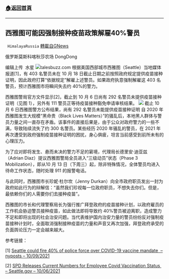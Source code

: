 ###  [:house:返回首頁](https://github.com/ourhimalayas/txt)
---


## 西雅图可能因强制接种疫苗政策解雇40%警员
` HimalayaRussia` [轉載自GNews](https://gnews.org/zh-hans/1584653/)

俄罗斯莫斯科喀秋莎农场   DongDong

编辑上传  水星
![](https://assets.gnews.org/wp-content/uploads/2021/10/S-1.jpg)talesbuzz.com
根据美国西部城市西雅图（Seattle）当地媒体报道[1]，有 403 名警员未在 10 月 18 日截止日期之前按照政府规定提供疫苗接种证明，因此政府打算“依据规定”解雇上述警员。如果政府执意强制解雇这 403 名警员，预计西雅图市将瞬间失去约 40%的警力。

西雅图警局官方文件显示[2]，截止到 10 月 6 日尚有 292 名警员未提供疫苗接种证明（见图 1），另外有 111 警员正等待疫苗接种豁免申请审核结果。
![](https://assets.gnews.org/wp-content/uploads/2021/10/S.png) 截止 10 月 6 日西雅图警方公布结果，尚有 292 名警员未能提供疫苗接种证明
自 2020 年西雅图发生大规模“黑命贵（Black Lives Matters）”的骚乱后，本地黑人群体与警员力量之间一直存在矛盾。该事件的直接后果是，由于公众对政府警力的一些不满，导致陆续流失了约 300 名警员。某些经历 2020 年骚乱的警员，在 2021 年再次遭受到政府强制疫苗接种证明的困扰，身心俱疲，坦言当前感受到前所未有的心理压力。

为了应对即将发生、悬而未决的警力不足的窘境，代理局长德里安·迪亚兹（Adrian Diaz）提议西雅图警局全员进入“三级动员”状态（Phase 3 Mobilization），即从10 月 13 日（下周三）起，除非特殊情况，全体警员均进入待命工作状态，随时处理 911 的报警电话。

与此同时，西雅图市长珍妮·杜尔坎（Jenny Durkan）向全市政府职员发出一封为政府如此行为的辩解信：“虽然我们珍视每一位政府职员，不想失去你们。但是，最依赖你们的人需要你们去接种疫苗”。

西雅图的市长和代理警察局长为强行推广拜登政府的疫苗接种计划，以政府雇员的工作机会胁迫警员接种疫苗，如此做法即将导致约 40%警员被迫离职，造成警力不足和即将出现的社会治安问题。当代表维护国内治安力量的警员纷纷反对强制疫苗接种计划时，全面取消强制接种疫苗的力量和声音又再次加强，拜登政府承受的负面舆论压力一定会越来越大。

参考链接：

[1] [Seattle could fire 40% of police force over COVID-19 vaccine mandate  – nyposts – 10/09/2021](https://nypost.com/2021/10/09/seattle-could-fire-40-of-police-force-over-vaccine-mandate/)

[2] [SPD Releases Current Numbers for Employee Covid Vaccination Status  – Seattle.gov – 10/06/2021](https://spdblotter.seattle.gov/2021/10/06/spd-releases-current-numbers-for-employee-covid-vaccination-status/)
